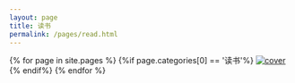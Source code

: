 ```yaml
---
layout: page
title: 读书
permalink: /pages/read.html
---
```



<div>
	{% for page in site.pages %}
		{%if page.categories[0] == '读书'%}
			<a href="{{page.url}}"><img src="{{ book.cover }}" alt="cover" class="img-thumbnail"></a>
		{% endif%}
	{% endfor %}
</div>
